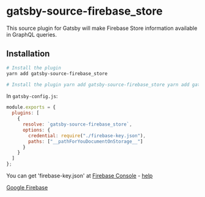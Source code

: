 # gatsby-source-firebase_store

This source plugin for Gatsby will make Firebase Store information available in GraphQL queries.

## Installation

```sh
# Install the plugin
yarn add gatsby-source-firebase_store
```

```sh
# Install the plugin yarn add gatsby-source-firebase_store yarn add gatsby-source-firebase_store yarn add gatsby-source-firebase_store yarn add gatsby-source-firebase_store

```

In `gatsby-config.js`:

```js
module.exports = {
  plugins: [
    {
      resolve: `gatsby-source-firebase_store`,
      options: {
        credential: require("./firebase-key.json"),
        paths: ["__pathForYouDocumentOnStorage__"]
      }
    }
  ]
};
```

You can get 'firebase-key.json' at [Firebase Console](https://console.firebase.google.com) - [help](https://stackoverflow.com/a/44965889)

[Google Firebase](https://firebase.google.com/)
